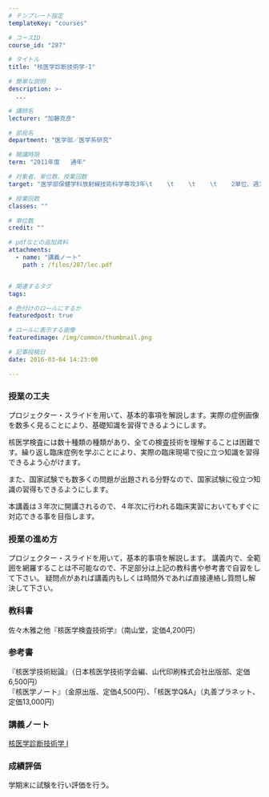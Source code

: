 ```yaml
---
# テンプレート指定
templateKey: "courses"

# コースID
course_id: "287"

# タイトル
title: "核医学診断技術学-I"

# 簡単な説明
description: >-
  ...

# 講師名
lecturer: "加藤克彦"

# 部局名
department: "医学部／医学系研究"

# 開講時限
term: "2011年度	通年"

# 対象者、単位数、授業回数
target: "医学部保健学科放射線技術科学専攻3年\t    \t    \t    \t    2単位、週1回全15回（前期7回、後期8回）"

# 授業回数
classes: ""

# 単位数
credit: ""

# pdfなどの追加資料
attachments: 
  - name: "講義ノート" 
    path : /files/287/lec.pdf


# 関連するタグ
tags:

# 色付けのロールにするか
featuredpost: true

# ロールに表示する画像
featuredimage: /img/common/thumbnail.png

# 記事投稿日
date: 2016-03-04 14:23:00

---
```


### 授業の工夫

プロジェクター・スライドを用いて、基本的事項を解説します。実際の症例画像を数多く見ることにより、基礎知識を習得できるようにします。 

核医学検査には数十種類の種類があり、全ての検査技術を理解することは困難です。繰り返し臨床症例を学ぶことにより、実際の臨床現場で役に立つ知識を習得できるよう心がけます。 

また、国家試験でも数多くの問題が出題される分野なので、国家試験に役立つ知識の習得もできるようにします。 

本講義は３年次に開講されるので、４年次に行われる臨床実習においてもすぐに対応できる事を目指します。

### 授業の進め方

プロジェクター・スライドを用いて，基本的事項を解説します。 講義内で、全範囲を網羅することは不可能なので、不足部分は上記の教科書や参考書で自習をして下さい。 疑問点があれば講義内もしくは時間外であれば直接連絡し質問し解決して下さい。 

### 教科書

佐々木雅之他『核医学検査技術学』（南山堂，定価4,200円） 

### 参考書

『核医学技術総論』（日本核医学技術学会編、山代印刷株式会社出版部、定価6,500円）  
『核医学ノート』（金原出版、定価4,500円）、「核医学Q&A」（丸善プラネット、定価13,000円）

### 講義ノート


[核医学診断技術学 I ](/files/287/lec.pdf) 

### 成績評価

学期末に試験を行い評価を行う。
